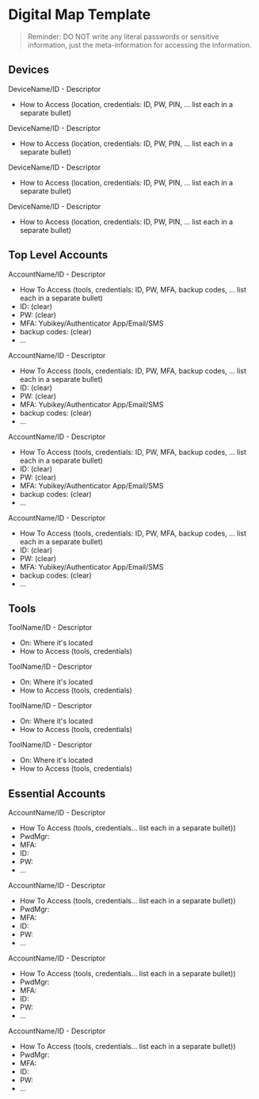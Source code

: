 # Digital Map Template
> Reminder: DO NOT write any literal passwords or sensitive information, just the meta-information for accessing the information.

## Devices

DeviceName/ID - Descriptor
* How to Access (location, credentials: ID, PW, PIN, ... list each in a separate bullet)

DeviceName/ID - Descriptor
* How to Access (location, credentials: ID, PW, PIN, ... list each in a separate bullet)

DeviceName/ID - Descriptor
* How to Access (location, credentials: ID, PW, PIN, ... list each in a separate bullet)

DeviceName/ID - Descriptor
* How to Access (location, credentials: ID, PW, PIN, ... list each in a separate bullet)

## Top Level Accounts

AccountName/ID - Descriptor
* How To Access (tools, credentials: ID, PW, MFA, backup codes, ... list each in a separate bullet) 
* ID: (clear)
* PW: (clear)
* MFA: Yubikey/Authenticator App/Email/SMS
* backup codes: (clear)
* ...

AccountName/ID - Descriptor
* How To Access (tools, credentials: ID, PW, MFA, backup codes, ... list each in a separate bullet) 
* ID: (clear)
* PW: (clear)
* MFA: Yubikey/Authenticator App/Email/SMS
* backup codes: (clear)
* ...

AccountName/ID - Descriptor
* How To Access (tools, credentials: ID, PW, MFA, backup codes, ... list each in a separate bullet) 
* ID: (clear)
* PW: (clear)
* MFA: Yubikey/Authenticator App/Email/SMS
* backup codes: (clear)
* ...

AccountName/ID - Descriptor
* How To Access (tools, credentials: ID, PW, MFA, backup codes, ... list each in a separate bullet) 
* ID: (clear)
* PW: (clear)
* MFA: Yubikey/Authenticator App/Email/SMS
* backup codes: (clear)
* ...

## Tools

ToolName/ID - Descriptor
* On: Where it's located
* How to Access (tools, credentials)

ToolName/ID - Descriptor
* On: Where it's located
* How to Access (tools, credentials)

ToolName/ID - Descriptor
* On: Where it's located
* How to Access (tools, credentials)

ToolName/ID - Descriptor
* On: Where it's located
* How to Access (tools, credentials)

## Essential Accounts

AccountName/ID - Descriptor
* How To Access (tools, credentials... list each in a separate bullet))
* PwdMgr:
* MFA:
* ID:
* PW:
* ...

AccountName/ID - Descriptor
* How To Access (tools, credentials... list each in a separate bullet))
* PwdMgr:
* MFA:
* ID:
* PW:
* ...

AccountName/ID - Descriptor
* How To Access (tools, credentials... list each in a separate bullet))
* PwdMgr:
* MFA:
* ID:
* PW:
* ...

AccountName/ID - Descriptor
* How To Access (tools, credentials... list each in a separate bullet))
* PwdMgr:
* MFA:
* ID:
* PW:
* ...